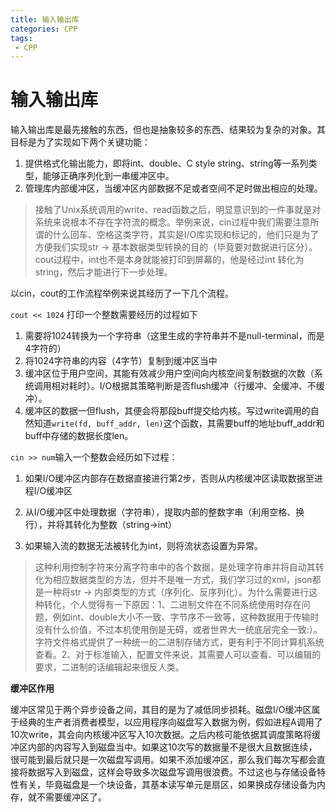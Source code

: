 ```yaml
---
title: 输入输出库
categories: CPP
tags:
 - CPP
---
```


# 输入输出库

输入输出库是最先接触的东西，但也是抽象较多的东西、结果较为复杂的对象。其目标是为了实现如下两个关键功能：

1. 提供格式化输出能力，即将int、double、C style string、string等一系列类型，能够正确序列化到一串缓冲区中。
2. 管理库内部缓冲区，当缓冲区内部数据不足或者空间不足时做出相应的处理。

> 接触了Unix系统调用的write、read函数之后，明显意识到的一件事就是对系统来说根本不存在字符流的概念。举例来说，cin过程中我们需要注意所谓的什么回车、空格这类字符，其实是I/O库实现和标记的，他们只是为了方便我们实现str -> 基本数据类型转换的目的（毕竟要对数据进行区分）。cout过程中，int也不是本身就能被打印到屏幕的，他是经过int 转化为string，然后才能进行下一步处理。

以cin，cout的工作流程举例来说其经历了一下几个流程。

`cout << 1024` 打印一个整数需要经历的过程如下

1. 需要将1024转换为一个字符串（这里生成的字符串并不是null-terminal，而是4字符的）
2. 将1024字符串的内容（4字节）复制到缓冲区当中
3. 缓冲区位于用户空间，其能有效减少用户空间向内核空间复制数据的次数（系统调用相对耗时）。I/O根据其策略判断是否flush缓冲（行缓冲、全缓冲、不缓冲）。
4. 缓冲区的数据一但flush，其便会将那段buff提交给内核。写过write调用的自然知道`write(fd, buff_addr, len)`这个函数，其需要buff的地址buff_addr和buff中存储的数据长度len。

`cin >> num`输入一个整数会经历如下过程：

1. 如果I/O缓冲区内部存在数据直接进行第2步，否则从内核缓冲区读取数据至进程I/O缓冲区
2. 从I/O缓冲区中处理数据（字符串），提取内部的整数字串（利用空格、换行），并将其转化为整数（string->int）

3. 如果输入流的数据无法被转化为int，则将流状态设置为异常。

> 这种利用控制字符来分离字符串中的各个数据，是处理字符串并将自动其转化为相应数据类型的方法，但并不是唯一方式，我们学习过的xml，json都是一种将str -> 内部类型的方式（序列化、反序列化）。为什么需要进行这种转化，个人觉得有一下原因：1、二进制文件在不同系统使用时存在问题，例如int、double大小不一致、字节序不一致等，这种数据用于传输时没有什么价值，不过本机使用倒是无碍，或者世界大一统底层完全一致:）。字符文件格式提供了一种统一的二进制存储方式，更有利于不同计算机系统查看。2、对于标准输入，配置文件来说，其需要人可以查看、可以编辑的要求，二进制的话编辑起来很反人类。

**缓冲区作用**

缓冲区常见于两个异步设备之间，其目的是为了减低同步损耗。磁盘I/O缓冲区属于经典的生产者消费者模型，以应用程序向磁盘写入数据为例，假如进程A调用了10次write，其会向内核缓冲区写入10次数据。之后内核可能依据其调度策略将缓冲区内部的内容写入到磁盘当中。如果这10次写的数据量不是很大且数据连续，很可能到最后就只是一次磁盘写调用。如果不添加缓冲区，那么我们每次写都会直接将数据写入到磁盘，这样会导致多次磁盘写调用很浪费。不过这也与存储设备特性有关，毕竟磁盘是一个块设备，其基本读写单元是扇区，如果换成存储设备为内存，就不需要缓冲区了。

